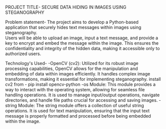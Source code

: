 PROJECT TITLE- SECURE DATA HIDING IN IMAGES USING STEGANOGRAPHY

Problem statement- 
  The project aims to develop a Python-based application that securely hides text messages within images using steganography.  
  Users will be able to upload an image, input a text message, and provide a key to encrypt and embed the message within the image. 
  This ensures the confidentiality and integrity of the hidden data, making it accessible only to authorized users.

Technology's Used-
  -OpenCV (cv2): Utilized for its robust image processing capabilities, OpenCV allows for the manipulation and embedding of data within images efficiently. It handles complex image transformations, making it essential for implementing steganography.
    install cv2 from - pip install opencv-python
  -os Module: This module provides a way to interact with the operating system, allowing for seamless file handling operations. It is used to manage input/output operations, navigate directories, and handle file paths crucial for accessing and saving images.
  -string Module: The string module offers a collection of useful string operations. It is used for text manipulation, ensuring that the input text message is properly formatted and processed before being embedded within the image.
